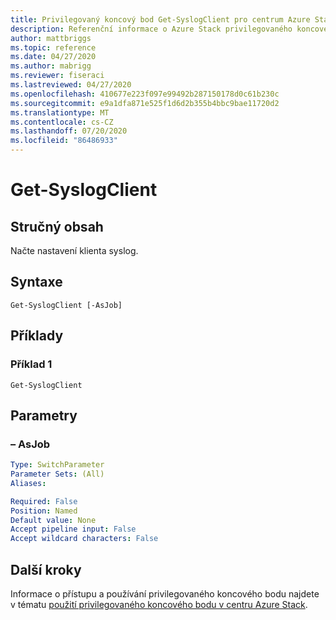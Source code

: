 ```yaml
---
title: Privilegovaný koncový bod Get-SyslogClient pro centrum Azure Stack
description: Referenční informace o Azure Stack privilegovaného koncového bodu prostředí PowerShell – Get-SyslogClient
author: mattbriggs
ms.topic: reference
ms.date: 04/27/2020
ms.author: mabrigg
ms.reviewer: fiseraci
ms.lastreviewed: 04/27/2020
ms.openlocfilehash: 410677e223f097e99492b287150178d0c61b230c
ms.sourcegitcommit: e9a1dfa871e525f1d6d2b355b4bbc9bae11720d2
ms.translationtype: MT
ms.contentlocale: cs-CZ
ms.lasthandoff: 07/20/2020
ms.locfileid: "86486933"
---
```

# <a name="get-syslogclient"></a>Get-SyslogClient

## <a name="synopsis"></a>Stručný obsah
Načte nastavení klienta syslog.

## <a name="syntax"></a>Syntaxe

```
Get-SyslogClient [-AsJob]
```

## <a name="examples"></a>Příklady

### <a name="example-1"></a>Příklad 1
```
Get-SyslogClient
```

## <a name="parameters"></a>Parametry

### <a name="-asjob"></a>– AsJob


```yaml
Type: SwitchParameter
Parameter Sets: (All)
Aliases:

Required: False
Position: Named
Default value: None
Accept pipeline input: False
Accept wildcard characters: False
```
## <a name="next-steps"></a>Další kroky

Informace o přístupu a používání privilegovaného koncového bodu najdete v tématu [použití privilegovaného koncového bodu v centru Azure Stack](../../operator/azure-stack-privileged-endpoint.md).
